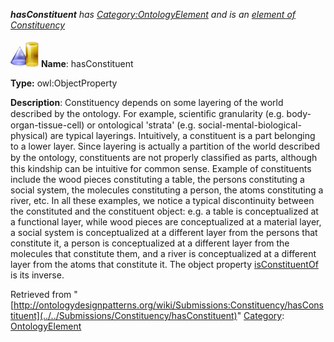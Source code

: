 ___hasConstituent__ has [Category:OntologyElement](../../Category/OntologyElement "Category:OntologyElement") and is an [element of](../../Property/ElementOf "Property:ElementOf") [Constituency](../../Submissions/Constituency "Submissions:Constituency")_


  




[![ObjectProperty](../../images/thumb/c/c3/ObjectProperty.gif/45px-ObjectProperty.gif)](../../Image/ObjectProperty.gif "ObjectProperty")
__Name__: hasConstituent 


__Type:__ owl:ObjectProperty 


__Description__: Constituency depends on some layering of the world described by the ontology. 
For example, scientiﬁc granularity (e.g. body-organ-tissue-cell) or ontological 'strata' (e.g. social-mental-biological-physical) are typical layerings. Intuitively, a constituent is a part belonging to a lower 
layer. Since layering is actually a partition of the world described by the ontology, constituents are not properly classiﬁed as parts, although this kindship can be intuitive for common sense. Example of constituents include the wood pieces constituting a table, the persons constituting a social system, the 
molecules constituting a person, the atoms constituting a river, etc. In all these examples, we notice a typical discontinuity between the constituted and the constituent object: e.g. a table is conceptualized at a functional layer, while wood pieces are conceptualized at a material layer, a social system is 
conceptualized at a different layer from the persons that constitute it, a person is conceptualized at a different layer from the molecules that constitute them, and a river is conceptualized at a different layer from the atoms that constitute it. The object property  [isConstituentOf](../../Submissions/Constituency/isConstituentOf "Submissions:Constituency/isConstituentOf") is its inverse. 





Retrieved from "[http://ontologydesignpatterns.org/wiki/Submissions:Constituency/hasConstituent](../../Submissions/Constituency/hasConstituent)"
 [Category](http://ontologydesignpatterns.org/wiki/Special:Categories "Special:Categories"): [OntologyElement](../../Category/OntologyElement "Category:OntologyElement")